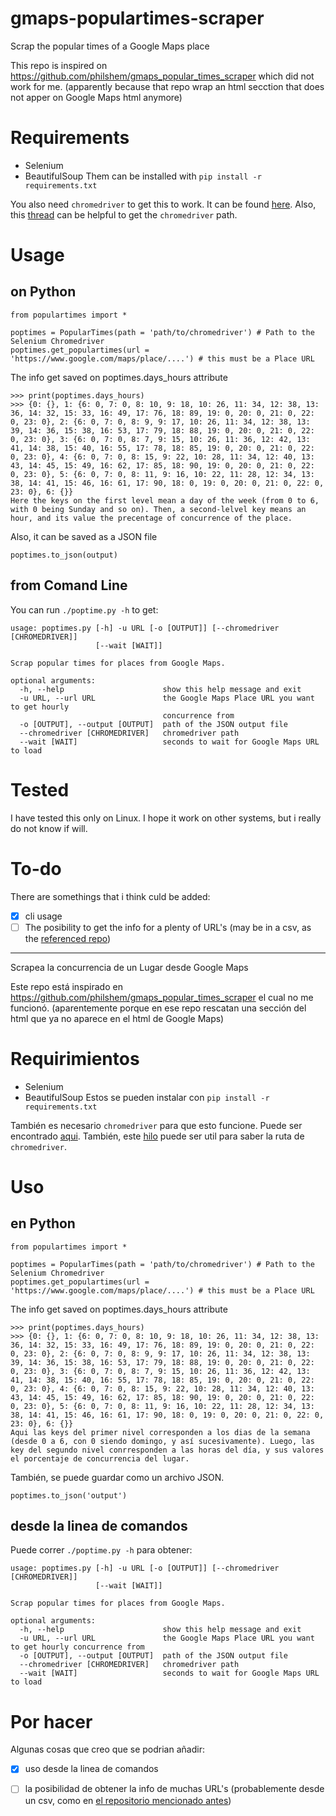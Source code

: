 # gmaps-populartimes-scraper
Scrap the popular times of a Google Maps place

This repo is inspired on  https://github.com/philshem/gmaps_popular_times_scraper which did not work for me.
(apparently because that repo wrap an html secction that does not apper on Google Maps html anymore)

# Requirements
- Selenium
- BeautifulSoup
Them can be installed with `pip install -r requirements.txt`

You also need `chromedriver` to get this to work. It can be found [here](https://chromedriver.chromium.org/downloads). Also, this [thread](https://stackoverflow.com/questions/49788257/what-is-default-location-of-chromedriver-and-for-installing-chrome-on-windows) can be helpful to get the `chromedriver` path.

# Usage
## on Python
```
from populartimes import *

poptimes = PopularTimes(path = 'path/to/chromedriver') # Path to the Selenium Chromedriver
poptimes.get_populartimes(url = 'https://www.google.com/maps/place/....') # this must be a Place URL
```
The info get saved on poptimes.days_hours attribute
```
>>> print(poptimes.days_hours)
>>> {0: {}, 1: {6: 0, 7: 0, 8: 10, 9: 18, 10: 26, 11: 34, 12: 38, 13: 36, 14: 32, 15: 33, 16: 49, 17: 76, 18: 89, 19: 0, 20: 0, 21: 0, 22: 0, 23: 0}, 2: {6: 0, 7: 0, 8: 9, 9: 17, 10: 26, 11: 34, 12: 38, 13: 39, 14: 36, 15: 38, 16: 53, 17: 79, 18: 88, 19: 0, 20: 0, 21: 0, 22: 0, 23: 0}, 3: {6: 0, 7: 0, 8: 7, 9: 15, 10: 26, 11: 36, 12: 42, 13: 41, 14: 38, 15: 40, 16: 55, 17: 78, 18: 85, 19: 0, 20: 0, 21: 0, 22: 0, 23: 0}, 4: {6: 0, 7: 0, 8: 15, 9: 22, 10: 28, 11: 34, 12: 40, 13: 43, 14: 45, 15: 49, 16: 62, 17: 85, 18: 90, 19: 0, 20: 0, 21: 0, 22: 0, 23: 0}, 5: {6: 0, 7: 0, 8: 11, 9: 16, 10: 22, 11: 28, 12: 34, 13: 38, 14: 41, 15: 46, 16: 61, 17: 90, 18: 0, 19: 0, 20: 0, 21: 0, 22: 0, 23: 0}, 6: {}}
Here the keys on the first level mean a day of the week (from 0 to 6, with 0 being Sunday and so on). Then, a second-lelvel key means an hour, and its value the precentage of concurrence of the place. 
```
Also, it can be saved as a JSON file
```
poptimes.to_json(output)
```
## from Comand Line
You can run `./poptime.py -h` to get:
```
usage: poptimes.py [-h] -u URL [-o [OUTPUT]] [--chromedriver [CHROMEDRIVER]]
                   [--wait [WAIT]]

Scrap popular times for places from Google Maps.

optional arguments:
  -h, --help                      show this help message and exit
  -u URL, --url URL               the Google Maps Place URL you want to get hourly
                                  concurrence from
  -o [OUTPUT], --output [OUTPUT]  path of the JSON output file
  --chromedriver [CHROMEDRIVER]   chromedriver path
  --wait [WAIT]                   seconds to wait for Google Maps URL to load
```
# Tested
I have tested this only on Linux. I hope it work on other systems, but i really do not know if will.

# To-do
There are somethings that i think culd be added:
- [x] cli usage
- [ ] The posibility to get the info for a plenty of URL's (may be in a csv, as the [referenced repo](https://github.com/philshem/gmaps_popular_times_scraper))

---

Scrapea la concurrencia de un Lugar desde Google Maps

Este repo está inspirado en https://github.com/philshem/gmaps_popular_times_scraper el cual no me funcionó.
(aparentemente porque en ese repo rescatan una sección del html que ya no aparece en el html de Google Maps)

# Requirimientos
- Selenium
- BeautifulSoup
Estos se pueden instalar con `pip install -r requirements.txt`

También es necesario  `chromedriver` para que esto funcione. Puede ser encontrado [aqui](https://chromedriver.chromium.org/downloads). También, este [hilo](https://stackoverflow.com/questions/49788257/what-is-default-location-of-chromedriver-and-for-installing-chrome-on-windows) puede ser util para saber la ruta de `chromedriver`.

# Uso
## en Python
```
from populartimes import *

poptimes = PopularTimes(path = 'path/to/chromedriver') # Path to the Selenium Chromedriver
poptimes.get_populartimes(url = 'https://www.google.com/maps/place/....') # this must be a Place URL
```
The info get saved on poptimes.days_hours attribute
```
>>> print(poptimes.days_hours)
>>> {0: {}, 1: {6: 0, 7: 0, 8: 10, 9: 18, 10: 26, 11: 34, 12: 38, 13: 36, 14: 32, 15: 33, 16: 49, 17: 76, 18: 89, 19: 0, 20: 0, 21: 0, 22: 0, 23: 0}, 2: {6: 0, 7: 0, 8: 9, 9: 17, 10: 26, 11: 34, 12: 38, 13: 39, 14: 36, 15: 38, 16: 53, 17: 79, 18: 88, 19: 0, 20: 0, 21: 0, 22: 0, 23: 0}, 3: {6: 0, 7: 0, 8: 7, 9: 15, 10: 26, 11: 36, 12: 42, 13: 41, 14: 38, 15: 40, 16: 55, 17: 78, 18: 85, 19: 0, 20: 0, 21: 0, 22: 0, 23: 0}, 4: {6: 0, 7: 0, 8: 15, 9: 22, 10: 28, 11: 34, 12: 40, 13: 43, 14: 45, 15: 49, 16: 62, 17: 85, 18: 90, 19: 0, 20: 0, 21: 0, 22: 0, 23: 0}, 5: {6: 0, 7: 0, 8: 11, 9: 16, 10: 22, 11: 28, 12: 34, 13: 38, 14: 41, 15: 46, 16: 61, 17: 90, 18: 0, 19: 0, 20: 0, 21: 0, 22: 0, 23: 0}, 6: {}}
Aqui las keys del primer nivel corresponden a los dias de la semana (desde 0 a 6, con 0 siendo domingo, y así sucesivamente). Luego, las key del segundo nivel conrresponden a las horas del día, y sus valores el porcentaje de concurrencia del lugar. 
```
También, se puede guardar como un archivo JSON.
```
poptimes.to_json('output')
```
## desde la linea de comandos
Puede correr `./poptime.py -h` para obtener:
```
usage: poptimes.py [-h] -u URL [-o [OUTPUT]] [--chromedriver [CHROMEDRIVER]]
                   [--wait [WAIT]]

Scrap popular times for places from Google Maps.

optional arguments:
  -h, --help                      show this help message and exit
  -u URL, --url URL               the Google Maps Place URL you want to get hourly concurrence from
  -o [OUTPUT], --output [OUTPUT]  path of the JSON output file
  --chromedriver [CHROMEDRIVER]   chromedriver path
  --wait [WAIT]                   seconds to wait for Google Maps URL to load
``` 
# Por hacer
Algunas cosas que creo que se podrian añadir:
- [x] uso desde la linea de comandos
- [ ] la posibilidad de obtener la info de muchas URL's (probablemente desde un csv, como en [el repositorio mencionado antes](https://github.com/philshem/gmaps_popular_times_scraper))

